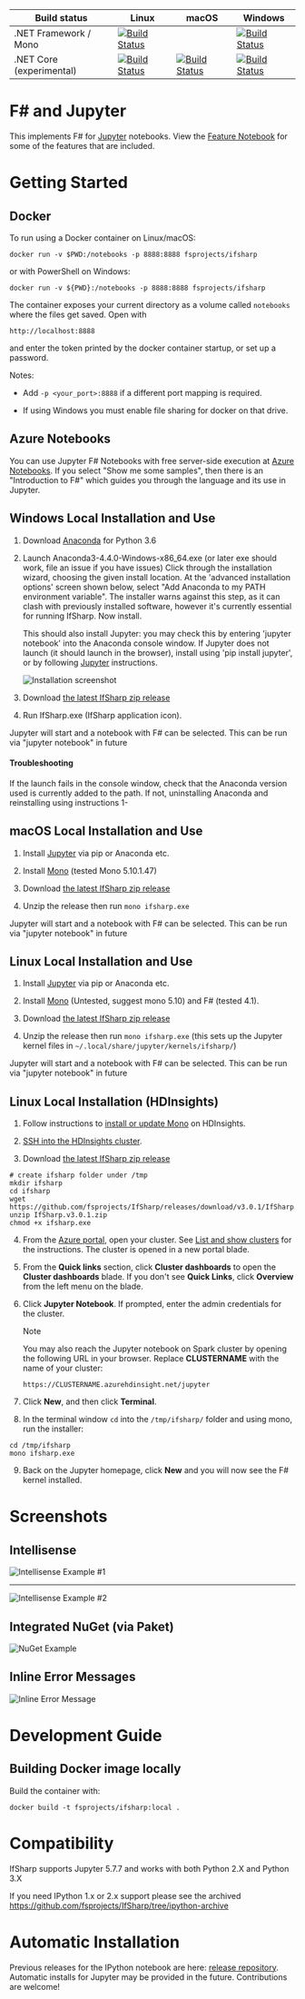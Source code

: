 | Build status  | Linux | macOS | Windows |
| --- | --- | ----------- | --- |
| .NET Framework / Mono | [![Build Status](https://travis-ci.org/fsprojects/IfSharp.svg?branch=master)](https://travis-ci.org/fsprojects/IfSharp) |     | [![Build Status](https://dev.azure.com/IFSharp/IFSharp/_apis/build/status/fsprojects.IfSharp?branchName=master&jobName=Windows)](https://dev.azure.com/IFSharp/IFSharp/_build/latest?definitionId=1&branchName=master) |
| .NET Core (experimental) | [![Build Status](https://dev.azure.com/IFSharp/IFSharp/_apis/build/status/fsprojects.IfSharp?branchName=master&jobName=Linux)](https://dev.azure.com/IFSharp/IFSharp/_build/latest?definitionId=1&branchName=master) | [![Build Status](https://dev.azure.com/IFSharp/IFSharp/_apis/build/status/fsprojects.IfSharp?branchName=master&jobName=macOS)](https://dev.azure.com/IFSharp/IFSharp/_build/latest?definitionId=1&branchName=master) | [![Build Status](https://dev.azure.com/IFSharp/IFSharp/_apis/build/status/fsprojects.IfSharp?branchName=master&jobName=Windows)](https://dev.azure.com/IFSharp/IFSharp/_build/latest?definitionId=1&branchName=master) |

# F# and Jupyter

This implements F# for [Jupyter](http://jupyter.org/) notebooks. View the [Feature Notebook](FSharp_Jupyter_Notebooks.ipynb) for some of the features that are included.

# Getting Started

## Docker

To run using a Docker container on Linux/macOS:

    docker run -v $PWD:/notebooks -p 8888:8888 fsprojects/ifsharp
    
or with PowerShell on Windows:

    docker run -v ${PWD}:/notebooks -p 8888:8888 fsprojects/ifsharp

The container exposes your current directory as a volume called `notebooks` where the files get saved.
Open with 

    http://localhost:8888

and enter the token printed by the docker container startup, or set up a password.

Notes:

* Add `-p <your_port>:8888` if a different port mapping is required.

* If using Windows you must enable file sharing for docker on that drive.

## Azure Notebooks

You can use Jupyter F# Notebooks with free server-side execution at [Azure Notebooks](https://notebooks.azure.com/).
If you select "Show me some samples", then there is an "Introduction to F#" which guides you through the language
and its use in Jupyter.

## Windows Local Installation and Use

1. Download [Anaconda](https://www.anaconda.com/download/) for Python 3.6

2. Launch Anaconda3-4.4.0-Windows-x86_64.exe (or later exe should work, file an issue if you have issues)
   Click through the installation wizard, choosing the given install location. At the 'advanced installation options' screen shown below, select "Add Anaconda to my PATH environment variable". The installer warns against this step, as it can clash with previously installed software, however it's currently essential for running IfSharp. Now install.

   This should also install Jupyter: you may check this by entering 'jupyter notebook' into the Anaconda console window. If Jupyter does not launch (it should launch in the browser), install using 'pip install jupyter', or by following [Jupyter](http://jupyter.readthedocs.io/en/latest/install.html) instructions.

   ![Installation screenshot](/docs/files/img/anaconda-installation.png)

3. Download [the latest IfSharp zip release](https://github.com/fsprojects/IfSharp/releases/)

4. Run IfSharp.exe (IfSharp application icon).

Jupyter will start and a notebook with F# can be selected. This can be run via "jupyter notebook" in future

#### Troubleshooting

If the launch fails in the console window, check that the Anaconda version used is currently added to the path. If not, uninstalling Anaconda and reinstalling using instructions 1-

## macOS Local Installation and Use

1. Install [Jupyter](http://jupyter.readthedocs.org/en/latest/install.html) via pip or Anaconda etc.

2. Install [Mono](http://www.mono-project.com/download/) (tested Mono 5.10.1.47)

3. Download [the latest IfSharp zip release](https://github.com/fsprojects/IfSharp/releases/)

4. Unzip the release then run `mono ifsharp.exe`

Jupyter will start and a notebook with F# can be selected. This can be run via "jupyter notebook" in future

## Linux Local Installation and Use

1. Install [Jupyter](http://jupyter.readthedocs.org/en/latest/install.html) via pip or Anaconda etc.

2. Install [Mono](http://www.mono-project.com/docs/getting-started/install/linux/) (Untested, suggest mono 5.10) and F# (tested 4.1).

3. Download [the latest IfSharp zip release](https://github.com/fsprojects/IfSharp/releases/)

4. Unzip the release then run `mono ifsharp.exe` (this sets up the Jupyter kernel files in `~/.local/share/jupyter/kernels/ifsharp/`) 

Jupyter will start and a notebook with F# can be selected. This can be run via "jupyter notebook" in future

## Linux Local Installation (HDInsights)

1. Follow instructions to [install or update Mono](https://docs.microsoft.com/en-us/azure/hdinsight/hdinsight-hadoop-install-mono) on HDInsights.

2. [SSH into the HDInsights cluster](https://docs.microsoft.com/en-us/azure/hdinsight/hdinsight-hadoop-linux-use-ssh-unix).

3. Download [the latest IfSharp zip release](https://github.com/fsprojects/IfSharp/releases/)

```
# create ifsharp folder under /tmp
mkdir ifsharp
cd ifsharp
wget https://github.com/fsprojects/IfSharp/releases/download/v3.0.1/IfSharp.v3.0.1.zip
unzip IfSharp.v3.0.1.zip
chmod +x ifsharp.exe
```
4. From the [Azure portal](https://portal.azure.com/), open your cluster.  See [List and show clusters](../hdinsight-administer-use-portal-linux.md#list-and-show-clusters) for the instructions. The cluster is opened in a new portal blade.
5. From the **Quick links** section, click **Cluster dashboards** to open the **Cluster dashboards** blade.  If you don't see **Quick Links**, click **Overview** from the left menu on the blade.
6. Click **Jupyter Notebook**. If prompted, enter the admin credentials for the cluster.

   > [!NOTE]
   > You may also reach the Jupyter notebook on Spark cluster by opening the following URL in your browser. Replace **CLUSTERNAME** with the name of your cluster:
   >
   > `https://CLUSTERNAME.azurehdinsight.net/jupyter`
   >
7. Click **New**, and then click **Terminal**.
8. In the terminal window `cd` into the `/tmp/ifsharp/` folder and using mono, run the installer:

```
cd /tmp/ifsharp
mono ifsharp.exe
```
9. Back on the Jupyter homepage, click **New** and you will now see the F# kernel installed.

# Screenshots

## Intellisense
![Intellisense Example #1](/docs/files/img/intellisense-1.png?raw=true "Intellisense Example #1")
***

![Intellisense Example #2](docs/files/img/intellisense-2.png?raw=true "Intellisense Example #2")

## Integrated NuGet (via Paket)
![NuGet Example](docs/files/img/integratedNuget.png?raw=true "NuGet example")

## Inline Error Messages
![Inline Error Message](docs/files/img/errors-1.png?raw=true "Inline error message")


# Development Guide

## Building Docker image locally

Build the container with: 

    docker build -t fsprojects/ifsharp:local .

# Compatibility

IfSharp supports Jupyter 5.7.7 and works with both Python 2.X and Python 3.X

If you need IPython 1.x or 2.x support please see the archived https://github.com/fsprojects/IfSharp/tree/ipython-archive

# Automatic Installation

Previous releases for the IPython notebook are here: [release repository](https://github.com/fsprojects/IfSharp/releases).
Automatic installs for Jupyter may be provided in the future. Contributions are welcome!
